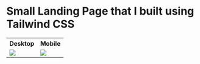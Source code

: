 # Small Landing Page that I built using Tailwind CSS

<table style="width:100%">
  <tr>
    <th>Desktop</th>
    <th>Mobile</th>
  </tr>
  <tr>
    <td valign="top"><img src="https://user-images.githubusercontent.com/60577503/181357943-1232a2d8-f0a1-4051-b77a-6d9c1407ba39.png"></td>
    <td valign="top"><img src="https://user-images.githubusercontent.com/60577503/181358027-2cbef29a-16fa-4244-a0da-4249f7becb28.png"></td>
  </tr>
</table>
